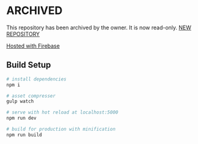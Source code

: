 # ARCHIVED

This repository has been archived by the owner. It is now read-only. [NEW REPOSITORY](https://github.com/FunFurCorporation)

[Hosted with Firebase](https://funfur.info/)

## Build Setup

``` bash
# install dependencies
npm i

# asset compresser
gulp watch

# serve with hot reload at localhost:5000
npm run dev

# build for production with minification
npm run build
```

